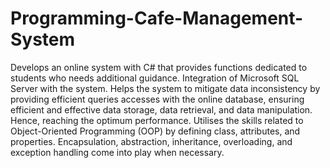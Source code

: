 # Programming-Cafe-Management-System

Develops an online system with C# that provides functions dedicated to students who needs additional guidance.
Integration of Microsoft SQL Server with the system. Helps the system to mitigate data inconsistency by providing efficient queries accesses with the online database, ensuring efficient and effective data storage, data retrieval, and data manipulation. Hence, reaching the optimum performance. 
Utilises the skills related to Object-Oriented Programming (OOP) by defining class, attributes, and properties. Encapsulation, abstraction, inheritance, overloading, and exception handling come into play when necessary.
